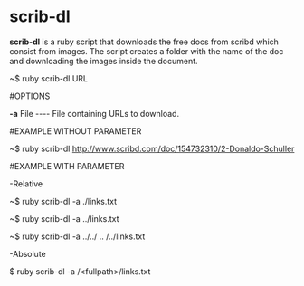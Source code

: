 # scrib-dl
**scrib-dl** is a ruby script that downloads the free docs from scribd which consist from images. The script creates a folder with the name of the doc and downloading the images inside the document.

~$ ruby scrib-dl URL

#OPTIONS

**\-a** File  ----  File containing URLs to download.

#EXAMPLE WITHOUT PARAMETER

~$ ruby scrib-dl http://www.scribd.com/doc/154732310/2-Donaldo-Schuller


#EXAMPLE WITH PARAMETER

-Relative  

~$ ruby scrib-dl -a ./links.txt

~$ ruby scrib-dl -a ../links.txt

~$ ruby scrib-dl -a ../../ ..  /../links.txt

-Absolute

$ ruby scrib-dl -a /\<fullpath\>/links.txt




 

